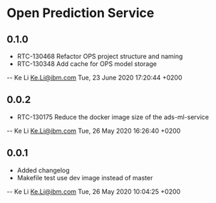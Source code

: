# Open Prediction Service

## 0.1.0

  * RTC-130468 Refactor OPS project structure and naming
  * RTC-130348 Add cache for OPS model storage

 -- Ke Li <Ke.Li@ibm.com>  Tue, 23 June 2020 17:20:44 +0200

## 0.0.2

  * RTC-130175 Reduce the docker image size of the ads-ml-service

 -- Ke Li <Ke.Li@ibm.com>  Tue, 26 May 2020 16:26:40 +0200

## 0.0.1

  * Added changelog
  * Makefile test use dev image instead of master

 -- Ke Li <Ke.Li@ibm.com>  Tue, 26 May 2020 10:04:25 +0200
